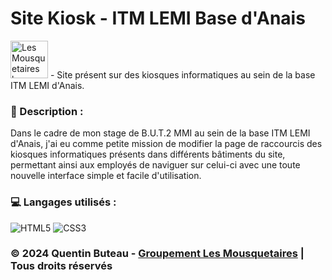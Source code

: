 # Site Kiosk - ITM LEMI Base d'Anais

<img src="https://www.mousquetaires.com/wp-content/uploads/2019/11/les-mousquetaires.jpg" alt="Les Mousquetaires logo" width="60"/> - Site présent sur des kiosques informatiques au sein de la base ITM LEMI d'Anais.

### 📜 Description :
Dans le cadre de mon stage de B.U.T.2 MMI au sein de la base ITM LEMI d'Anais, j'ai eu comme petite mission de modifier la page de raccourcis des kiosques informatiques présents dans différents bâtiments du site, permettant ainsi aux employés de naviguer sur celui-ci avec une toute nouvelle interface simple et facile d'utilisation.

### 💻 Langages utilisés :
![HTML5](https://img.shields.io/badge/html5-%23E34F26.svg?style=for-the-badge&logo=html5&logoColor=white)
![CSS3](https://img.shields.io/badge/css3-%231572B6.svg?style=for-the-badge&logo=css3&logoColor=white)

### © 2024 Quentin Buteau - [Groupement Les Mousquetaires](https://www.mousquetaires.com/) | Tous droits réservés
